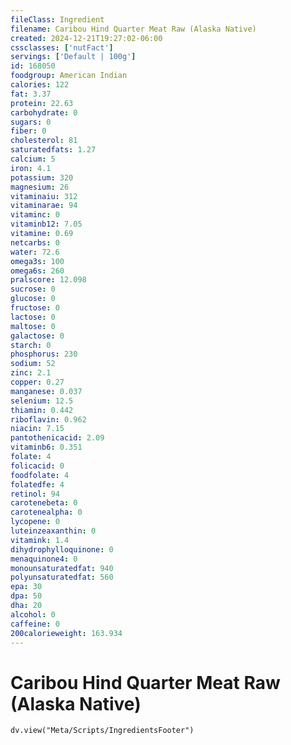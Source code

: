 ```yaml
---
fileClass: Ingredient
filename: Caribou Hind Quarter Meat Raw (Alaska Native)
created: 2024-12-21T19:27:02-06:00
cssclasses: ['nutFact']
servings: ['Default | 100g']
id: 168050
foodgroup: American Indian
calories: 122
fat: 3.37
protein: 22.63
carbohydrate: 0
sugars: 0
fiber: 0
cholesterol: 81
saturatedfats: 1.27
calcium: 5
iron: 4.1
potassium: 320
magnesium: 26
vitaminaiu: 312
vitaminarae: 94
vitaminc: 0
vitaminb12: 7.05
vitamine: 0.69
netcarbs: 0
water: 72.6
omega3s: 100
omega6s: 260
pralscore: 12.098
sucrose: 0
glucose: 0
fructose: 0
lactose: 0
maltose: 0
galactose: 0
starch: 0
phosphorus: 230
sodium: 52
zinc: 2.1
copper: 0.27
manganese: 0.037
selenium: 12.5
thiamin: 0.442
riboflavin: 0.962
niacin: 7.15
pantothenicacid: 2.09
vitaminb6: 0.351
folate: 4
folicacid: 0
foodfolate: 4
folatedfe: 4
retinol: 94
carotenebeta: 0
carotenealpha: 0
lycopene: 0
luteinzeaxanthin: 0
vitamink: 1.4
dihydrophylloquinone: 0
menaquinone4: 0
monounsaturatedfat: 940
polyunsaturatedfat: 560
epa: 30
dpa: 50
dha: 20
alcohol: 0
caffeine: 0
200calorieweight: 163.934
---
```


# Caribou Hind Quarter Meat Raw (Alaska Native)

```dataviewjs
dv.view("Meta/Scripts/IngredientsFooter")
```